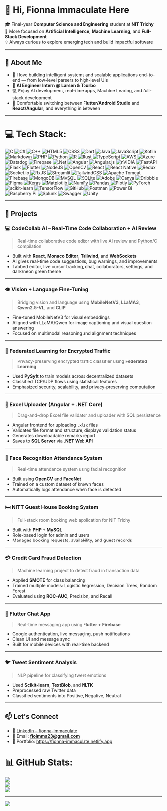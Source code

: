 # 👋 Hi, Fionna Immaculate Here

🎓 Final-year **Computer Science and Engineering** student at **NIT Trichy**  
🧠 More focused on **Artificial Intelligence**, **Machine Learning**, and **Full-Stack Development**  
💡 Always curious to explore emerging tech and build impactful software

---

## 🔬 About Me

- 🧠 I love building intelligent systems and scalable applications end-to-end — from low-level parsers to high-level UIs  
- 🏢 **AI Engineer Intern @ Larsen & Tourbo**   
- 💻 Enjoy AI development, real-time apps, Machine Learing, and full-stack development
- 🧵 Comfortable switching between **Flutter/Android Studio** and **React/Angular**, and everything in between

---
# 💻 Tech Stack:
![C](https://img.shields.io/badge/c-%2300599C.svg?style=for-the-badge&logo=c&logoColor=white) ![C#](https://img.shields.io/badge/c%23-%23239120.svg?style=for-the-badge&logo=csharp&logoColor=white) ![C++](https://img.shields.io/badge/c++-%2300599C.svg?style=for-the-badge&logo=c%2B%2B&logoColor=white) ![HTML5](https://img.shields.io/badge/html5-%23E34F26.svg?style=for-the-badge&logo=html5&logoColor=white) ![CSS3](https://img.shields.io/badge/css3-%231572B6.svg?style=for-the-badge&logo=css3&logoColor=white) ![Dart](https://img.shields.io/badge/dart-%230175C2.svg?style=for-the-badge&logo=dart&logoColor=white) ![Java](https://img.shields.io/badge/java-%23ED8B00.svg?style=for-the-badge&logo=openjdk&logoColor=white) ![JavaScript](https://img.shields.io/badge/javascript-%23323330.svg?style=for-the-badge&logo=javascript&logoColor=%23F7DF1E) ![Kotlin](https://img.shields.io/badge/kotlin-%237F52FF.svg?style=for-the-badge&logo=kotlin&logoColor=white) ![Markdown](https://img.shields.io/badge/markdown-%23000000.svg?style=for-the-badge&logo=markdown&logoColor=white) ![PHP](https://img.shields.io/badge/php-%23777BB4.svg?style=for-the-badge&logo=php&logoColor=white) ![Python](https://img.shields.io/badge/python-3670A0?style=for-the-badge&logo=python&logoColor=ffdd54) ![R](https://img.shields.io/badge/r-%23276DC3.svg?style=for-the-badge&logo=r&logoColor=white) ![Rust](https://img.shields.io/badge/rust-%23000000.svg?style=for-the-badge&logo=rust&logoColor=white) ![TypeScript](https://img.shields.io/badge/typescript-%23007ACC.svg?style=for-the-badge&logo=typescript&logoColor=white) ![AWS](https://img.shields.io/badge/AWS-%23FF9900.svg?style=for-the-badge&logo=amazon-aws&logoColor=white) ![Azure](https://img.shields.io/badge/azure-%230072C6.svg?style=for-the-badge&logo=microsoftazure&logoColor=white) ![Datadog](https://img.shields.io/badge/datadog-%23632CA6.svg?style=for-the-badge&logo=datadog&logoColor=white) ![Firebase](https://img.shields.io/badge/firebase-%23039BE5.svg?style=for-the-badge&logo=firebase) ![.Net](https://img.shields.io/badge/.NET-5C2D91?style=for-the-badge&logo=.net&logoColor=white) ![Angular](https://img.shields.io/badge/angular-%23DD0031.svg?style=for-the-badge&logo=angular&logoColor=white) ![Angular.js](https://img.shields.io/badge/angular.js-%23E23237.svg?style=for-the-badge&logo=angularjs&logoColor=white) ![nVIDIA](https://img.shields.io/badge/cuda-000000.svg?style=for-the-badge&logo=nVIDIA&logoColor=green) ![FastAPI](https://img.shields.io/badge/FastAPI-005571?style=for-the-badge&logo=fastapi) ![Flask](https://img.shields.io/badge/flask-%23000.svg?style=for-the-badge&logo=flask&logoColor=white) ![Flutter](https://img.shields.io/badge/Flutter-%2302569B.svg?style=for-the-badge&logo=Flutter&logoColor=white) ![NodeJS](https://img.shields.io/badge/node.js-6DA55F?style=for-the-badge&logo=node.js&logoColor=white) ![OpenCV](https://img.shields.io/badge/opencv-%23white.svg?style=for-the-badge&logo=opencv&logoColor=white) ![React](https://img.shields.io/badge/react-%2320232a.svg?style=for-the-badge&logo=react&logoColor=%2361DAFB) ![React Native](https://img.shields.io/badge/react_native-%2320232a.svg?style=for-the-badge&logo=react&logoColor=%2361DAFB) ![Redux](https://img.shields.io/badge/redux-%23593d88.svg?style=for-the-badge&logo=redux&logoColor=white) ![Socket.io](https://img.shields.io/badge/Socket.io-black?style=for-the-badge&logo=socket.io&badgeColor=010101) ![RxJS](https://img.shields.io/badge/rxjs-%23B7178C.svg?style=for-the-badge&logo=reactivex&logoColor=white) ![Streamlit](https://img.shields.io/badge/Streamlit-%23FE4B4B.svg?style=for-the-badge&logo=streamlit&logoColor=white) ![TailwindCSS](https://img.shields.io/badge/tailwindcss-%2338B2AC.svg?style=for-the-badge&logo=tailwind-css&logoColor=white) ![Apache Tomcat](https://img.shields.io/badge/apache%20tomcat-%23F8DC75.svg?style=for-the-badge&logo=apache-tomcat&logoColor=black) ![Firebase](https://img.shields.io/badge/firebase-a08021?style=for-the-badge&logo=firebase&logoColor=ffcd34) ![MongoDB](https://img.shields.io/badge/MongoDB-%234ea94b.svg?style=for-the-badge&logo=mongodb&logoColor=white) ![MySQL](https://img.shields.io/badge/mysql-4479A1.svg?style=for-the-badge&logo=mysql&logoColor=white) ![SQLite](https://img.shields.io/badge/sqlite-%2307405e.svg?style=for-the-badge&logo=sqlite&logoColor=white) ![Adobe](https://img.shields.io/badge/adobe-%23FF0000.svg?style=for-the-badge&logo=adobe&logoColor=white) ![Canva](https://img.shields.io/badge/Canva-%2300C4CC.svg?style=for-the-badge&logo=Canva&logoColor=white) ![Dribbble](https://img.shields.io/badge/Dribbble-EA4C89?style=for-the-badge&logo=dribbble&logoColor=white) ![Figma](https://img.shields.io/badge/figma-%23F24E1E.svg?style=for-the-badge&logo=figma&logoColor=white) ![Keras](https://img.shields.io/badge/Keras-%23D00000.svg?style=for-the-badge&logo=Keras&logoColor=white) ![Matplotlib](https://img.shields.io/badge/Matplotlib-%23ffffff.svg?style=for-the-badge&logo=Matplotlib&logoColor=black) ![NumPy](https://img.shields.io/badge/numpy-%23013243.svg?style=for-the-badge&logo=numpy&logoColor=white) ![Pandas](https://img.shields.io/badge/pandas-%23150458.svg?style=for-the-badge&logo=pandas&logoColor=white) ![Plotly](https://img.shields.io/badge/Plotly-%233F4F75.svg?style=for-the-badge&logo=plotly&logoColor=white) ![PyTorch](https://img.shields.io/badge/PyTorch-%23EE4C2C.svg?style=for-the-badge&logo=PyTorch&logoColor=white) ![scikit-learn](https://img.shields.io/badge/scikit--learn-%23F7931E.svg?style=for-the-badge&logo=scikit-learn&logoColor=white) ![TensorFlow](https://img.shields.io/badge/TensorFlow-%23FF6F00.svg?style=for-the-badge&logo=TensorFlow&logoColor=white) ![GitHub](https://img.shields.io/badge/github-%23121011.svg?style=for-the-badge&logo=github&logoColor=white) ![Postman](https://img.shields.io/badge/Postman-FF6C37?style=for-the-badge&logo=postman&logoColor=white) ![Power Bi](https://img.shields.io/badge/power_bi-F2C811?style=for-the-badge&logo=powerbi&logoColor=black) ![Raspberry Pi](https://img.shields.io/badge/-Raspberry_Pi-C51A4A?style=for-the-badge&logo=Raspberry-Pi) ![Splunk](https://img.shields.io/badge/splunk-%23000000.svg?style=for-the-badge&logo=splunk&logoColor=white) ![Swagger](https://img.shields.io/badge/-Swagger-%23Clojure?style=for-the-badge&logo=swagger&logoColor=white) ![Unity](https://img.shields.io/badge/unity-%23000000.svg?style=for-the-badge&logo=unity&logoColor=white)

---

## 🚀 Projects

### 💻 CodeCollab AI – Real-Time Code Collaboration + AI Review  
> Real-time collaborative code editor with live AI review and Python/C compilation

- Built with **React**, **Monaco Editor**, **Tailwind**, and **WebSockets**  
- AI gives real-time code suggestions, bug warnings, and improvements  
- Tabbed editor, live cursor tracking, chat, collaborators, settings, and dark/neon green theme  

---

### 👁️ Vision + Language Fine-Tuning  
> Bridging vision and language using **MobileNetV3**, **LLaMA3**, **Qwen2.5-VL**, and **CLIP**

- Fine-tuned MobileNetV3 for visual embeddings  
- Aligned with LLaMA/Qwen for image captioning and visual question answering  
- Focused on multimodal reasoning and alignment techniques

---

### 🔐 Federated Learning for Encrypted Traffic  
> Privacy-preserving encrypted traffic classifier using **Federated Learning**

- Used **PySyft** to train models across decentralized datasets  
- Classified TCP/UDP flows using statistical features  
- Emphasized security, scalability, and privacy-preserving computation

---

### 📁 Excel Uploader (Angular + .NET Core)  
> Drag-and-drop Excel file validator and uploader with SQL persistence

- Angular frontend for uploading `.xlsx` files  
- Validates file format and structure, displays validation status  
- Generates downloadable remarks report  
- Saves to **SQL Server** via **.NET Web API**

---

### 📸 Face Recognition Attendance System  
> Real-time attendance system using facial recognition

- Built using **OpenCV** and **FaceNet**  
- Trained on a custom dataset of known faces  
- Automatically logs attendance when face is detected

---

### 🛏️ NITT Guest House Booking System  
> Full-stack room booking web application for NIT Trichy

- Built with **PHP + MySQL**  
- Role-based login for admin and users  
- Manages booking requests, availability, and guest records

---

### 💳 Credit Card Fraud Detection  
> Machine learning project to detect fraud in transaction data

- Applied **SMOTE** for class balancing  
- Trained multiple models: Logistic Regression, Decision Trees, Random Forest  
- Evaluated using **ROC-AUC**, Precision, and Recall

---

### 💬 Flutter Chat App  
> Real-time messaging app using **Flutter + Firebase**

- Google authentication, live messaging, push notifications  
- Clean UI and message sync  
- Built for mobile devices with real-time backend

---

### 🐦 Tweet Sentiment Analysis  
> NLP pipeline for classifying tweet emotions

- Used **Scikit-learn**, **TextBlob**, and **NLTK**  
- Preprocessed raw Twitter data  
- Classified sentiments into Positive, Negative, Neutral

---

## 📫 Let's Connect

- 🔗 [LinkedIn – fionna-immaculate](https://www.linkedin.com/in/fionna-immaculate/)  
- 📧 Email: **fioimma23@gmail.com**  
- 💼 Portfolio: https://fionna-immaculate.netlify.app


# 📊 GitHub Stats:
![](https://github-readme-stats.vercel.app/api?username=fioimma-23&theme=merko&hide_border=false&include_all_commits=false&count_private=false)<br/>
![](https://nirzak-streak-stats.vercel.app/?user=fioimma-23&theme=merko&hide_border=false)<br/>
![](https://github-readme-stats.vercel.app/api/top-langs/?username=fioimma-23&theme=merko&hide_border=false&include_all_commits=false&count_private=false&layout=compact)

---
[![](https://visitcount.itsvg.in/api?id=fioimma-23&icon=0&color=0)](https://visitcount.itsvg.in)

<!-- Proudly created with GPRM ( https://gprm.itsvg.in ) -->
